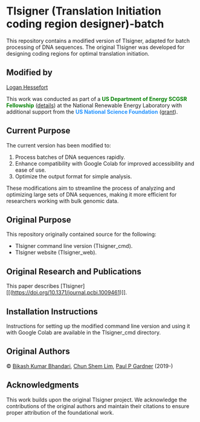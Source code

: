 # TIsigner (Translation Initiation coding region designer)-batch

This repository contains a modified version of TIsigner, adapted for batch processing of DNA sequences. The original TIsigner was developed for designing coding regions for optimal translation initiation.

## Modified by

[Logan Hessefort](https://www.linkedin.com/in/logan-hessefort/)

This work was conducted as part of a <b><font color='green'>US Department of Energy SCGSR Fellowship</font></b> ([details](https://science.osti.gov/wdts/scgsr)) at the National Renewable Energy Laboratory with additional support from the <b><font color='DodgerBlue'>US National Science Foundation</font></b> ([grant](https://www.nsf.gov/awardsearch/showAward?AWD_ID=2132183&HistoricalAwards=false)).

## Current Purpose

The current version has been modified to:
1. Process batches of DNA sequences rapidly.
2. Enhance compatibility with Google Colab for improved accessibility and ease of use.
3. Optimize the output format for simple analysis.

These modifications aim to streamline the process of analyzing and optimizing large sets of DNA sequences, making it more efficient for researchers working with bulk genomic data.

## Original Purpose

This repository originally contained source for the following:
- TIsigner command line version (TIsigner_cmd).
- TIsigner website (TIsigner_web).

## Original Research and Publications

This paper describes [TIsigner][[(https://doi.org/10.1371/journal.pcbi.1009461)]].

## Installation Instructions

Instructions for setting up the modified command line version and using it with Google Colab are available in the TIsigner_cmd directory.

## Original Authors

© [Bikash Kumar Bhandari](https://bkb3.github.io), [Chun Shem Lim](https://github.com/lcscs12345), [Paul P Gardner](https://github.com/ppgardne) (2019-)

## Acknowledgments

This work builds upon the original TIsigner project. We acknowledge the contributions of the original authors and maintain their citations to ensure proper attribution of the foundational work.
